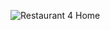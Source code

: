 ![Restaurant 4 Home](https://github.com/user-attachments/assets/d7018dfc-32ca-42f0-b40a-1ac4d017bbef)
